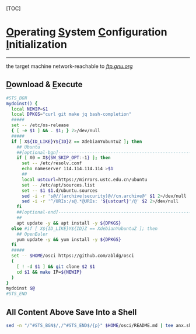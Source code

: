 [TOC]

# <u>O</u>perating <u>S</u>ystem <u>C</u>onfiguration <u>I</u>nitialization
----

the target machine network-reachable to *[ftp.gnu.org](https://ftp.gnu.org/gnu)*

## <u>D</u>ownload & <u>E</u>xecute

```bash
#STS_BGN
mydoinst() {
  local NEWIP=$1
  local DPKGS="curl git make jq bash-completion"
  #####
  set -- /etc/os-release
  { [ -e $1 ] && . $1; } 2>/dev/null
  #####
  if [ X${ID_LIKE}Y${ID}Z == XdebianYubuntuZ ]; then
    ## Ubuntu
    ##[optional-bgn]------------------------------------------------------------
    if [ X0 = X${SW_SKIP_OPT:-1} ]; then
      set -- /etc/resolv.conf
      echo nameserver 114.114.114.114 >$1
      ##
      local ustcurl=https://mirrors.ustc.edu.cn/ubuntu
      set -- /etc/apt/sources.list
      set -- $1 $1.d/ubuntu.sources
      sed -i -r 's@//(archive|security)@//cn.archive@' $1 2>/dev/null
      sed -i -r '^/URIs:/s@.*@URIs: '${ustcurl}'/@' $2 2>/dev/null
    fi
    ##[optional-end]------------------------------------------------------------
    ##
    apt update -y && apt install -y ${DPKGS}
  else #if [ X${ID_LIKE}Y${ID}Z == XdebianYubuntuZ ]; then
    ## OpenEuler
    yum update -y && yum install -y ${DPKGS}
  fi
  #####
  set -- $HOME/osci https://github.com/abldg/osci
  (
    [ ! -d $1 ] && git clone $2 $1
    cd $1 && make IP=${NEWIP}
  )
}
mydoinst $@
#STS_END
```

## All Content Above Save Into a Shell

```bash
sed -n "/^#STS_BGN$/,/^#STS_END$/{p}" $HOME/osci/README.md | tee anx.sh
```
